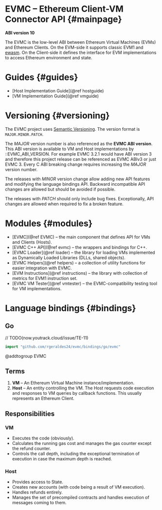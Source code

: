 # EVMC – Ethereum Client-VM Connector API {#mainpage}

**ABI version 10**

The EVMC is the low-level ABI between Ethereum Virtual Machines (EVMs) and
Ethereum Clients. On the EVM-side it supports classic EVM1 and [ewasm].
On the Client-side it defines the interface for EVM implementations
to access Ethereum environment and state.


# Guides {#guides}

- [Host Implementation Guide](@ref hostguide)
- [VM Implementation Guide](@ref vmguide)


# Versioning {#versioning}

The EVMC project uses [Semantic Versioning](https://semver.org).
The version format is `MAJOR.MINOR.PATCH`.

The _MAJOR_ version number is also referenced as the **EVMC ABI version**.
This ABI version is available to VM and Host implementations by ::EVMC_ABI_VERSION.
For example EVMC 3.2.1 would have ABI version 3 and therefore this project release
can be referenced as EVMC ABIv3 or just EVMC 3.
Every C ABI breaking change requires increasing the _MAJOR_ version number.

The releases with _MINOR_ version change allow adding new API features
and modifying the language bindings API.
Backward incompatible API changes are allowed but should be avoided if possible.

The releases with _PATCH_ should only include bug fixes. Exceptionally,
API changes are allowed when required to fix a broken feature.


# Modules {#modules}

- [EVMC](@ref EVMC)
   – the main component that defines API for VMs and Clients (Hosts).
- [EVMC C++ API](@ref evmc)
   – the wrappers and bindings for C++.
- [EVMC Loader](@ref loader)
   – the library for loading VMs implemented as Dynamically Loaded Libraries (DLLs, shared objects).
- [EVMC Helpers](@ref helpers)
   – a collection of utility functions for easier integration with EVMC.
- [EVM Instructions](@ref instructions)
   – the library with collection of metrics for EVM1 instruction set.
- [EVMC VM Tester](@ref vmtester)
   – the EVMC-compatibility testing tool for VM implementations.


# Language bindings {#bindings}

## Go

// TODO(now.youtrack.cloud/issue/TE-11)
```go
import "github.com/rgeraldes24/evmc/bindings/go/evmc"
```


[ewasm]: https://github.com/ewasm/design


@addtogroup EVMC

## Terms

1. **VM** – An Ethereum Virtual Machine instance/implementation.
2. **Host** – An entity controlling the VM.
   The Host requests code execution and responses to VM queries by callback
   functions. This usually represents an Ethereum Client.


## Responsibilities

### VM

- Executes the code (obviously).
- Calculates the running gas cost and manages the gas counter except the refund
  counter.
- Controls the call depth, including the exceptional termination of execution
  in case the maximum depth is reached.


### Host

- Provides access to State.
- Creates new accounts (with code being a result of VM execution).
- Handles refunds entirely.
- Manages the set of precompiled contracts and handles execution of messages
  coming to them.
